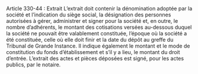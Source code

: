 Article 330-44 : Extrait
L’extrait doit contenir la dénomination adoptée par la société et l’indication du siège social, la désignation des personnes autorisées à gérer, administrer et signer pour la société et, en outre, le nombre d’adhérents, le montant des cotisations versées au-dessous duquel la société ne pouvait être valablement constituée, l’époque où la société a été constituée, celle où elle doit finir et la date du dépôt au greffe du Tribunal de Grande Instance.
Il indique également le montant et le mode de constitution du fonds d’établissement et s’il y a lieu, le montant du droit d’entrée.
L’extrait des actes et pièces déposées est signé, pour les actes publics, par le notaire.